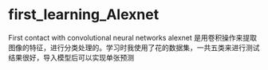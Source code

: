 # first_learning_Alexnet
First contact with convolutional neural networks
alexnet 是用卷积操作来提取图像的特征，进行分类处理的。学习时我使用了花的数据集，一共五类来进行测试
结果很好，导入模型后可以实现单张预测
